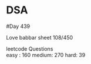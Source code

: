 # DSA

#Day 439

Love babbar sheet
    108/450
    
leetcode Questions   
easy : 160
medium: 270
hard: 39

 
